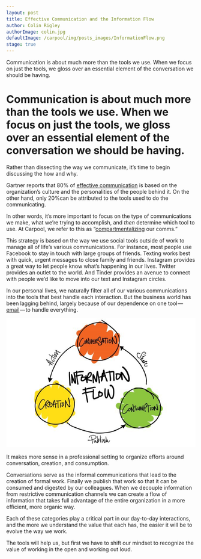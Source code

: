 ```yaml
---
layout: post
title: Effective Communication and the Information Flow
author: Colin Rigley
authorImage: colin.jpg
defaultImage: /carpool/img/posts_images/InformationFlow.png
stage: true
---
```

Communication is about much more than the tools we use. When we focus on just the tools, we gloss over an essential element of the conversation we should be having.

<!--more-->

# Communication is about much more than the tools we use. When we focus on just the tools, we gloss over an essential element of the conversation we should be having.

Rather than dissecting the way we communicate, it’s time to begin discussing the how and why.

Gartner reports that 80% of [effective communication](http://www.gartner.com/newsroom/id/2319215 ) is based on the organization’s culture and the personalities of the people behind it. On the other hand, only 20%can be attributed to the tools used to do the communicating.

In other words, it’s more important to focus on the type of communications we make, what we’re trying to accomplish, and _then_ determine which tool to use. At Carpool, we refer to this as “[compartmentalizing](http://carpoolagency.com/articles/Is-Mobile-the-New-Inbox.html) our comms.”

This strategy is based on the way we use social tools outside of work to manage all of life’s various communications. For instance, most people use Facebook to stay in touch with large groups of friends. Texting works best with quick, urgent messages to close family and friends. Instagram provides a great way to let people know what’s happening in our lives. Twitter provides an outlet to the world. And Tinder provides an avenue to connect with people we’d like to move into our text and Instagram circles.

In our personal lives, we naturally filter all of our various communications into the tools that best handle each interaction. But the business world has been lagging behind, largely because of our dependence on one tool — [email](http://carpoolagency.com/articles/What-Rats-Can-Teach-Us-About-Email.html) — to handle everything.

![alt text](/carpool/img/posts_images/InformationFlow2.jpeg "Information Flow")

It makes more sense in a professional setting to organize efforts around conversation, creation, and consumption.

Conversations serve as the informal communications that lead to the creation of formal work. Finally we publish that work so that it can be consumed and digested by our colleagues. When we decouple information from restrictive communication channels we can create a flow of information that takes full advantage of the entire organization in a more efficient, more organic way.

Each of these categories play a critical part in our day-to-day interactions, and the more we understand the value that each has, the easier it will be to evolve the way we work.

The tools will help us, but first we have to shift our mindset to recognize the value of working in the open and working out loud.
